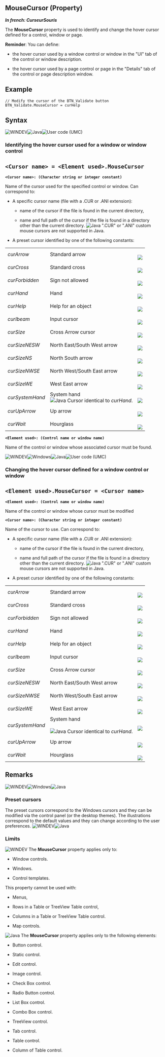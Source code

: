 


## MouseCursor (Property)

***In french: CurseurSouris***
	



<a name="XUse"></a>
<a name="Use"></a>
<a name="description"></a>
The **MouseCursor** property is used to identify and change the hover cursor defined for a control, window or page.

**Reminder**: You can define:

- the hover cursor used by a window control or window in the "UI" tab of the control or window description.

- the hover cursor used by a page control or page in the "Details" tab of the control or page description window.





<a name="Example1"></a>
<a name="sample_code"></a>

## Example


```wl
// Modify the cursor of the BTN_Validate button
BTN_Validate.MouseCursor = curHelp
```
<a name="Example2"></a>

<a name="XSYNTAX"></a>
<a name="SYNTAX1"></a>

## Syntax
![WINDEV](https://doc.pcsoft.fr/ext/images/us/WD.png)![Java](https://doc.pcsoft.fr/ext/images/us/JAVA.png)![User code (UMC)](https://doc.pcsoft.fr/ext/images/us/MCU.png) 
### Identifying the hover cursor used for a window or window control

`<Cursor name> = <Element used>.MouseCursor`
---

**`<Cursor name>: (Character string or integer constant)`**

Name of the cursor used for the specified control or window. Can correspond to:

- A specific cursor name (file with a .CUR or .ANI extension): 

	- name of the cursor if the file is found in the current directory, 

	- name and full path of the cursor if the file is found in a directory other than the current directory.
			![Java](https://doc.pcsoft.fr/ext/images/us/JAVA.png) ".CUR" or ".ANI" custom mouse cursors are not supported in Java.
			




- A preset cursor identified by one of the following constants:
	


|   |   |   |
| --- | --- | --- |
| *curArrow* | Standard arrow | <br>![](https://doc.pcsoft.fr/en-US/images/image.awp?langid=3&name=image1.gif)<br> |
| *curCross* | Standard cross | <br>![](https://doc.pcsoft.fr/en-US/images/image.awp?langid=3&name=image3.gif)<br> |
| *curForbidden* | Sign not allowed | <br>![](https://doc.pcsoft.fr/en-US/images/image.awp?langid=3&name=image4.gif)<br> |
| *curHand* | Hand | <br>![](https://doc.pcsoft.fr/en-US/images/image.awp?langid=3&name=CurseurMainChamp.gif)<br> |
| *curHelp* | Help for an object | <br>![](https://doc.pcsoft.fr/en-US/images/image.awp?langid=3&name=image2.gif)<br> |
| *curIbeam* | Input cursor | <br>![](https://doc.pcsoft.fr/en-US/images/image.awp?langid=3&name=image5.gif)<br> |
| *curSize* | Cross Arrow cursor | <br>![](https://doc.pcsoft.fr/en-US/images/image.awp?langid=3&name=image6.gif)<br> |
| *curSizeNESW* | North East/South West arrow | <br>![](https://doc.pcsoft.fr/en-US/images/image.awp?langid=3&name=image7.gif)<br> |
| *curSizeNS* | North South arrow | <br>![](https://doc.pcsoft.fr/en-US/images/image.awp?langid=3&name=image8.gif)<br> |
| *curSizeNWSE* | North West/South East arrow | <br>![](https://doc.pcsoft.fr/en-US/images/image.awp?langid=3&name=image9.gif)<br> |
| *curSizeWE* | West East arrow | <br>![](https://doc.pcsoft.fr/en-US/images/image.awp?langid=3&name=image10.gif)<br> |
| *curSystemHand* | System hand<br>![Java](https://doc.pcsoft.fr/ext/images/us/JAVA.png) Cursor identical to *curHand*. | <br>![](https://doc.pcsoft.fr/en-US/images/image.awp?langid=3&name=curMainSys.gif)<br> |
| *curUpArrow* | Up arrow | <br>![](https://doc.pcsoft.fr/en-US/images/image.awp?langid=3&name=image11.gif)<br> |
| *curWait* | Hourglass | <br>![](https://doc.pcsoft.fr/en-US/images/image.awp?langid=3&name=image12.gif)<br> |






**`<Element used>: (Control name or window name)`**

Name of the control or window whose associated cursor must be found.  


<a name="SYNTAX2"></a>
<a name="SYNTAX3"></a>
![WINDEV](https://doc.pcsoft.fr/ext/images/us/WD.png)![Windows](https://doc.pcsoft.fr/ext/images/us/WINDOWS.png)![Java](https://doc.pcsoft.fr/ext/images/us/JAVA.png)![User code (UMC)](https://doc.pcsoft.fr/ext/images/us/MCU.png) 
### Changing the hover cursor defined for a window control or window

`<Element used>.MouseCursor = <Cursor name>`
---

**`<Element used>: (Control name or window name)`**

Name of the control or window whose cursor must be modified

**`<Cursor name>: (Character string or integer constant)`**

Name of the cursor to use. Can correspond to:

- A specific cursor name (file with a .CUR or .ANI extension): 

	- name of the cursor if the file is found in the current directory, 

	- name and full path of the cursor if the file is found in a directory other than the current directory.
			![Java](https://doc.pcsoft.fr/ext/images/us/JAVA.png) ".CUR" or ".ANI" custom mouse cursors are not supported in Java.
			




- A preset cursor identified by one of the following constants:
	


|   |   |   |
| --- | --- | --- |
| *curArrow* | Standard arrow | <br>![](https://doc.pcsoft.fr/en-US/images/image.awp?langid=3&name=image1.gif)<br> |
| *curCross* | Standard cross | <br>![](https://doc.pcsoft.fr/en-US/images/image.awp?langid=3&name=image3.gif)<br> |
| *curForbidden* | Sign not allowed | <br>![](https://doc.pcsoft.fr/en-US/images/image.awp?langid=3&name=image4.gif)<br> |
| *curHand* | Hand | <br>![](https://doc.pcsoft.fr/en-US/images/image.awp?langid=3&name=CurseurMainChamp.gif)<br> |
| *curHelp* | Help for an object | <br>![](https://doc.pcsoft.fr/en-US/images/image.awp?langid=3&name=image2.gif)<br> |
| *curIbeam* | Input cursor | <br>![](https://doc.pcsoft.fr/en-US/images/image.awp?langid=3&name=image5.gif)<br> |
| *curSize* | Cross Arrow cursor | <br>![](https://doc.pcsoft.fr/en-US/images/image.awp?langid=3&name=image6.gif)<br> |
| *curSizeNESW* | North East/South West arrow | <br>![](https://doc.pcsoft.fr/en-US/images/image.awp?langid=3&name=image7.gif)<br> |
| *curSizeNWSE* | North West/South East arrow | <br>![](https://doc.pcsoft.fr/en-US/images/image.awp?langid=3&name=image9.gif)<br> |
| *curSizeWE* | West East arrow | <br>![](https://doc.pcsoft.fr/en-US/images/image.awp?langid=3&name=image10.gif)<br> |
| *curSystemHand* | System hand<br><br>![Java](https://doc.pcsoft.fr/ext/images/us/JAVA.png) Cursor identical to *curHand*. | <br>![](https://doc.pcsoft.fr/en-US/images/image.awp?langid=3&name=curMainSys.gif)<br> |
| *curUpArrow* | Up arrow | <br>![](https://doc.pcsoft.fr/en-US/images/image.awp?langid=3&name=image11.gif)<br> |
| *curWait* | Hourglass | <br>![](https://doc.pcsoft.fr/en-US/images/image.awp?langid=3&name=image12.gif)<br> |







<a name="SYNTAX4"></a>

<a name="NOTE0"></a>
<a name="NOTE0_1"></a>

## Remarks
![WINDEV](https://doc.pcsoft.fr/ext/images/us/WD.png)![Windows](https://doc.pcsoft.fr/ext/images/us/WINDOWS.png)![Java](https://doc.pcsoft.fr/ext/images/us/JAVA.png) 

### Preset cursors
<a name="preset_cursors_ELTPARAGRAPHE000585"></a>

The preset cursors correspond to the Windows cursors and they can be modified via the control panel (or the desktop themes). The illustrations correspond to the default values and they can change according to the user preferences.
<a name="NOTE0_2"></a>
<a name="NOTE0_3"></a>
<a name="NOTE0_4"></a>
![WINDEV](https://doc.pcsoft.fr/ext/images/us/WD.png)![Java](https://doc.pcsoft.fr/ext/images/us/JAVA.png) 

### Limits
<a name="limits_ELTPARAGRAPHE000629"></a>

![WINDEV](https://doc.pcsoft.fr/ext/images/us/WD.png) The **MouseCursor** property applies only to:

- Window controls.

- Windows.

- Control templates.




This property cannot be used with:

- Menus,

- Rows in a Table or TreeView Table control,

- Columns in a Table or TreeView Table control.

- Map controls. 


![Java](https://doc.pcsoft.fr/ext/images/us/JAVA.png) The **MouseCursor** property applies only to the following elements:

- Button control.

- Static control.

- Edit control.

- Image control.

- Check Box control.

- Radio Button control.

- List Box control.

- Combo Box control.

- TreeView control.

- Tab control.

- Table control.

- Column of Table control.





